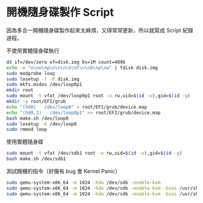 # 開機隨身碟製作 Script

因為多合一開機隨身碟製作起來太麻煩，又得常常更新，所以就寫成 Script 紀錄過程。

不使用實體隨身碟執行
```bash
dd if=/dev/zero of=disk.img bs=1M count=4096
echo -e "o\nn\np\n\n\n\n\nt\n\nb\np\nw" | fdisk disk.img
sudo modprobe loop
sudo losetup -f -P disk.img
sudo mkfs.msdos /dev/loop0p1
mkdir root
sudo mount -t vfat /dev/loop0p1 root -o rw,uid=$(id -u),gid=$(id -g)
mkdir -p root/EFI/grub
echo "(hd0)   /dev/loop0" > root/EFI/grub/device.map
echo "(hd0,1)   /dev/loop0p1" >> root/EFI/grub/device.map
bash make.sh /dev/loop0
sudo losetup -d /dev/loop0
sudo rmmod loop
```

使用實體隨身碟
```bash
sudo mount -t vfat /dev/sdb1 root -o rw,uid=$(id -u),gid=$(id -g)
bash make.sh /dev/sdb1
```


測試開機的指令（好像有 bug 會 Kernel Panic）
```bash
sudo qemu-system-x86_64 -m 1024 -hda /dev/sdb -enable-kvm
sudo qemu-system-x86_64 -m 1024 -hda /dev/sdb -enable-kvm -bios /usr/share/edk2/ovmf/OVMF_CODE.fd
sudo qemu-system-x86_64 -m 1024 -hda /dev/sdb -enable-kvm -bios /usr/share/edk2/ovmf-ia32/OVMF_CODE.fd
```

